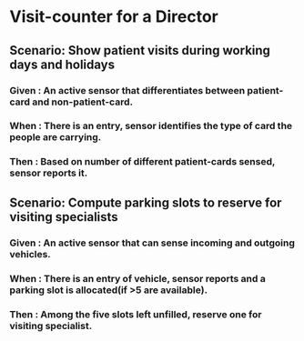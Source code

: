 # Visit-counter for a Director

## Scenario: Show patient visits during working days and holidays

### Given : An active sensor that differentiates between patient-card and non-patient-card.
   
### When : There is an entry, sensor identifies the type of card the people are carrying. 
  
### Then : Based on number of different patient-cards sensed, sensor reports it.

## Scenario: Compute parking slots to reserve for visiting specialists

### Given :   An active sensor that can sense incoming and outgoing vehicles.
    
### When : There is an entry of vehicle, sensor reports and a parking slot is allocated(if >5 are available).

### Then : Among the five slots left unfilled, reserve one for visiting specialist.

  
